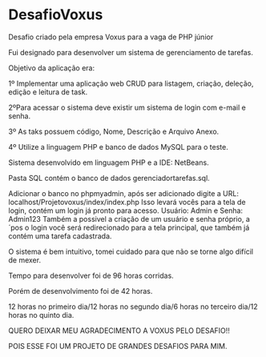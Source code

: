 # DesafioVoxus
Desafio criado pela empresa Voxus para a vaga de PHP júnior

Fui designado para desenvolver um sistema de gerenciamento de tarefas.



Objetivo da aplicação era:

1º Implementar uma aplicação web CRUD para listagem, criação, deleção, edição e leitura de task.

2ºPara acessar o sistema deve existir um sistema de login com e-mail e senha.

3º As taks possuem código, Nome, Descrição e Arquivo Anexo.

4º Utilize a linguagem PHP e banco de dados MySQL para o teste.



Sistema desenvolvido em linguagem PHP e a IDE: NetBeans.

Pasta SQL contém o banco de dados gerenciadortarefas.sql.

Adicionar o banco no phpmyadmin, após ser adicionado digite a URL: localhost/Projetovoxus/index/index.php 
Isso levará vocês para a tela de login, contém um login já pronto para acesso. Usuário: Admin e Senha: Admin123
Também a possivel a criação de um usuário e senha próprio, a´pos o login você será redirecionado para a tela principal, que também já contém uma tarefa cadastrada.

O sistema é bem intuitivo, tomei cuidado para que não se torne algo difícil de mexer.

Tempo para desenvolver foi de 96 horas corridas.

Porém de desenvolvimento foi de 42 horas.

12 horas no primeiro dia/12 horas no segundo dia/6 horas no terceiro dia/12 horas no quinto dia.


QUERO DEIXAR MEU AGRADECIMENTO A VOXUS PELO DESAFIO!!

POIS ESSE FOI UM PROJETO DE GRANDES DESAFIOS PARA MIM.

